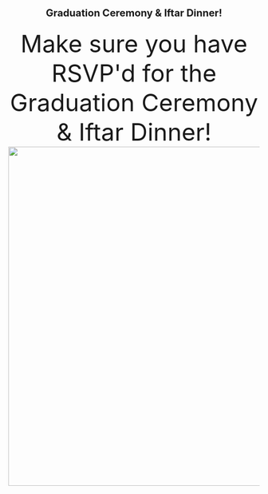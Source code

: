 <center><b><p style="font-size:20px">Graduation Ceremony & Iftar Dinner!</b></p style>
<font size="14"> Make sure you have RSVP'd for the Graduation Ceremony & Iftar Dinner! </font></center>

<a href="https://cloud.githubusercontent.com/assets/11180395/15555844/774eeb1a-227f-11e6-9415-d8b26ef6bb4b.jpg">
  <img width="680" src="https://cloud.githubusercontent.com/assets/11180395/15555844/774eeb1a-227f-11e6-9415-d8b26ef6bb4b.jpg"/>
</a>
